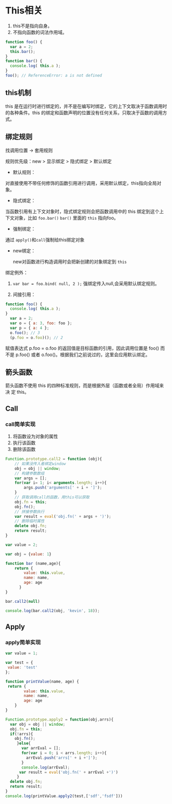 <!--
 * @Author: xx
 * @Date: 2021-06-28 11:43:01
 * @LastEditors: 青峰
 * @LastEditTime: 2021-06-28 14:32:16
 * @FilePath: /vue-press/docs/js-doc/this.md
-->

# This相关

1. this不是指向自身。
2. 不指向函数的词法作用域。

```js
function foo() { 
  var a = 2; 
  this.bar();
}
function bar() { 
  console.log( this.a );
} 
foo(); // ReferenceError: a is not defined
```

## this机制

this 是在运行时进行绑定的，并不是在编写时绑定，它的上下文取决于函数调用时的各种条件。this 的绑定和函数声明的位置没有任何关系，只取决于函数的调用方式。

## 绑定规则

找调用位置 -> 套用规则

规则优先级：new > 显示绑定 > 隐式绑定 > 默认绑定

- 默认规则：

对直接使用不带任何修饰的函数引用进行调用，采用默认绑定，this指向全局对象。

- 隐式绑定：

当函数引用有上下文对象时，隐式绑定规则会把函数调用中的 this 绑定到这个上下文对象，比如 `foo.bar()` `bar()` 里面的 `this` 指向foo。

- 强制绑定：

通过 `apply()`和`call`强制给this绑定对象

- new绑定：
  
  new对函数进行构造调用时会把新创建的对象绑定到 `this`

绑定例外：

1. `var bar = foo.bind( null, 2 );` 强绑定传入null,会采用默认绑定规则。

2. 间接引用：

```js
function foo() { 
  console.log( this.a );
}
  var a = 2; 
  var o = { a: 3, foo: foo }; 
  var p = { a: 4 };
  o.foo(); // 3 
  (p.foo = o.foo)(); // 2
```

赋值表达式 p.foo = o.foo 的返回值是目标函数的引用，因此调用位置是 foo() 而不是 p.foo() 或者 o.foo()。根据我们之前说过的，这里会应用默认绑定。

## 箭头函数

箭头函数不使用 this 的四种标准规则，而是根据外层（函数或者全局）作用域来决 定 this。

## Call

### call简单实现

1. 将函数设为对象的属性
2. 执行该函数
3. 删除该函数

```js
Function.prototype.call2 = function (obj){
    // 如果没传入者绑定window
    obj = obj || window;
    // 构建参数数组
    var args = [];
    for(var i= 1; i< arguments.length; i++){
        args.push('arguments[' + i + ']');
    }
    // 获取调用call的函数，用this可以获取
    obj.fn = this;
    obj.fn();
    // 拼接参数执行
    var result = eval('obj.fn(' + args + ')');
    // 删除临时属性
    delete obj.fn;
    return result;
}

var value = 2;

var obj = {value: 1}

function bar (name,age){
    return {
        value: this.value,
        name: name,
        age: age
      }
}

bar.call2(null)

console.log(bar.call2(obj, 'kevin', 18));
```

## Apply

### apply简单实现

```js
var value = 1;

var test = {
 value: 'test'
};

function printValue(name, age) {
 return {
        value: this.value,
        name: name,
        age: age
    }
}

Function.prototype.apply2 = function(obj,arrs){
  var obj = obj || window;
  obj.fn = this;
  if(!arrs){
    obj.fn();
     }else{
       var arrEval = [];
       for(var i = 0; i < arrs.length; i++){
         arrEval.push('arrs[' + i +']');
       }
       console.log(arrEval);
      var result = eval('obj.fn(' + arrEval +')')
     }
  delete obj.fn;
  return result;
}
console.log(printValue.apply2(test,['sdf','fsdf']))

```
